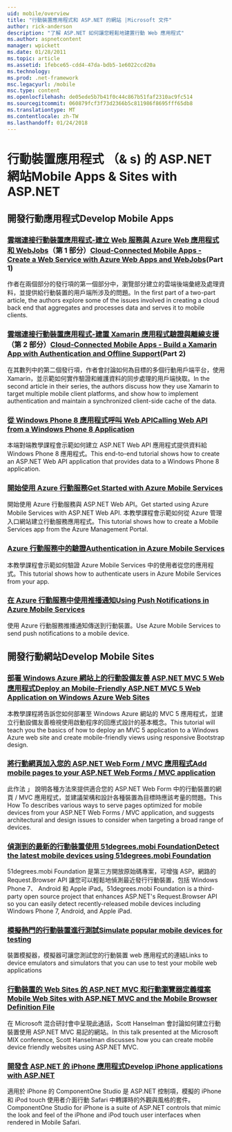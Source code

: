 ```yaml
---
uid: mobile/overview
title: "行動裝置應用程式和 ASP.NET 的網站 |Microsoft 文件"
author: rick-anderson
description: "了解 ASP.NET 如何讓您輕鬆地建置行動 Web 應用程式"
ms.author: aspnetcontent
manager: wpickett
ms.date: 01/28/2011
ms.topic: article
ms.assetid: 1febce65-cdd4-47da-bdb5-1e6022ccd20a
ms.technology: 
ms.prod: .net-framework
msc.legacyurl: /mobile
msc.type: content
ms.openlocfilehash: de05ede5b7b41f0c44c867b51faf2310ac9fc514
ms.sourcegitcommit: 060879fcf3f73d2366b5c811986f8695fff65db8
ms.translationtype: MT
ms.contentlocale: zh-TW
ms.lasthandoff: 01/24/2018
---
```

<a name="mobile-apps--sites-with-aspnet"></a><span data-ttu-id="44c09-103">行動裝置應用程式 （& s) 的 ASP.NET 網站</span><span class="sxs-lookup"><span data-stu-id="44c09-103">Mobile Apps & Sites with ASP.NET</span></span>
====================
## <a name="develop-mobile-apps"></a><span data-ttu-id="44c09-104">開發行動應用程式</span><span class="sxs-lookup"><span data-stu-id="44c09-104">Develop Mobile Apps</span></span>


### <a name="cloud-connected-mobile-apps---create-a-web-service-with-azure-web-apps-and-webjobshttpsmsdnmicrosoftcommagazinemt185572part-1"></a><span data-ttu-id="44c09-105">[雲端連接行動裝置應用程式-建立 Web 服務與 Azure Web 應用程式和 WebJobs](https://msdn.microsoft.com/magazine/mt185572)（第 1 部分）</span><span class="sxs-lookup"><span data-stu-id="44c09-105">[Cloud-Connected Mobile Apps - Create a Web Service with Azure Web Apps and WebJobs](https://msdn.microsoft.com/magazine/mt185572)(Part 1)</span></span>

<span data-ttu-id="44c09-106">作者在兩個部分的發行項的第一個部分中，瀏覽部分建立的雲端後端彙總及處理資料，並提供給行動裝置的用戶端所涉及的問題。</span><span class="sxs-lookup"><span data-stu-id="44c09-106">In the first part of a two-part article, the authors explore some of the issues involved in creating a cloud back end that aggregates and processes data and serves it to mobile clients.</span></span>


### <a name="cloud-connected-mobile-apps---build-a-xamarin-app-with-authentication-and-offline-supporthttpsmsdnmicrosoftcommagazinemt422581aspxpart-2"></a><span data-ttu-id="44c09-107">[雲端連接行動裝置應用程式-建置 Xamarin 應用程式驗證與離線支援](https://msdn.microsoft.com/magazine/mt422581.aspx)（第 2 部分）</span><span class="sxs-lookup"><span data-stu-id="44c09-107">[Cloud-Connected Mobile Apps - Build a Xamarin App with Authentication and Offline Support](https://msdn.microsoft.com/magazine/mt422581.aspx)(Part 2)</span></span>

<span data-ttu-id="44c09-108">在其數列中的第二個發行項，作者會討論如何為目標的多個行動用戶端平台，使用 Xamarin，並示範如何實作驗證和維護資料的同步處理的用戶端快取。</span><span class="sxs-lookup"><span data-stu-id="44c09-108">In the second article in their series, the authors discuss how they use Xamarin to target multiple mobile client platforms, and show how to implement authentication and maintain a synchronized client-side cache of the data.</span></span>


### <a name="calling-web-api-from-a-windows-phone-8-applicationweb-apioverviewmobile-clientscalling-web-api-from-a-windows-phone-8-applicationmd"></a>[<span data-ttu-id="44c09-109">從 Windows Phone 8 應用程式呼叫 Web API</span><span class="sxs-lookup"><span data-stu-id="44c09-109">Calling Web API from a Windows Phone 8 Application</span></span>](../web-api/overview/mobile-clients/calling-web-api-from-a-windows-phone-8-application.md)

<span data-ttu-id="44c09-110">本端對端教學課程會示範如何建立 ASP.NET Web API 應用程式提供資料給 Windows Phone 8 應用程式。</span><span class="sxs-lookup"><span data-stu-id="44c09-110">This end-to-end tutorial shows how to create an ASP.NET Web API application that provides data to a Windows Phone 8 application.</span></span>


### <a name="get-started-with-azure-mobile-serviceshttpsazuremicrosoftcomdocumentationarticlesmobile-services-dotnet-backend-windows-store-dotnet-get-startedwtmcidzumoaspnet"></a>[<span data-ttu-id="44c09-111">開始使用 Azure 行動服務</span><span class="sxs-lookup"><span data-stu-id="44c09-111">Get Started with Azure Mobile Services</span></span>](https://azure.microsoft.com/documentation/articles/mobile-services-dotnet-backend-windows-store-dotnet-get-started?WT.mc_id=zumo_aspnet)

<span data-ttu-id="44c09-112">開始使用 Azure 行動服務與 ASP.NET Web API。</span><span class="sxs-lookup"><span data-stu-id="44c09-112">Get started using Azure Mobile Services with ASP.NET Web API.</span></span> <span data-ttu-id="44c09-113">本教學課程會示範如何從 Azure 管理入口網站建立行動服務應用程式。</span><span class="sxs-lookup"><span data-stu-id="44c09-113">This tutorial shows how to create a Mobile Services app from the Azure Management Portal.</span></span>


### <a name="authentication-in-azure-mobile-serviceshttpsazuremicrosoftcomdocumentationarticlesmobile-services-dotnet-backend-windows-store-dotnet-get-started-userswtmcidzumoaspnet"></a>[<span data-ttu-id="44c09-114">Azure 行動服務中的驗證</span><span class="sxs-lookup"><span data-stu-id="44c09-114">Authentication in Azure Mobile Services</span></span>](https://azure.microsoft.com/documentation/articles/mobile-services-dotnet-backend-windows-store-dotnet-get-started-users/?WT.mc_id=zumo_aspnet)

<span data-ttu-id="44c09-115">本教學課程會示範如何驗證 Azure Mobile Services 中的使用者從您的應用程式。</span><span class="sxs-lookup"><span data-stu-id="44c09-115">This tutorial shows how to authenticate users in Azure Mobile Services from your app.</span></span>


### <a name="using-push-notifications-in-azure-mobile-serviceshttpsazuremicrosoftcomdocumentationarticlesmobile-services-dotnet-backend-windows-store-dotnet-get-started-pushwtmcidzumoaspnet"></a>[<span data-ttu-id="44c09-116">在 Azure 行動服務中使用推播通知</span><span class="sxs-lookup"><span data-stu-id="44c09-116">Using Push Notifications in Azure Mobile Services</span></span>](https://azure.microsoft.com/documentation/articles/mobile-services-dotnet-backend-windows-store-dotnet-get-started-push/?WT.mc_id=zumo_aspnet)

<span data-ttu-id="44c09-117">使用 Azure 行動服務推播通知傳送到行動裝置。</span><span class="sxs-lookup"><span data-stu-id="44c09-117">Use Azure Mobile Services to send push notifications to a mobile device.</span></span>


## <a name="develop-mobile-sites"></a><span data-ttu-id="44c09-118">開發行動網站</span><span class="sxs-lookup"><span data-stu-id="44c09-118">Develop Mobile Sites</span></span>


### <a name="deploy-an-mobile-friendly-aspnet-mvc-5-web-application-on-windows-azure-web-siteshttpsdocsmicrosoftcomazureapp-service-webweb-sites-dotnet-deploy-aspnet-mvc-mobile-app"></a>[<span data-ttu-id="44c09-119">部署 Windows Azure 網站上的行動設備友善 ASP.NET MVC 5 Web 應用程式</span><span class="sxs-lookup"><span data-stu-id="44c09-119">Deploy an Mobile-Friendly ASP.NET MVC 5 Web Application on Windows Azure Web Sites</span></span>](https://docs.microsoft.com/azure/app-service-web/web-sites-dotnet-deploy-aspnet-mvc-mobile-app)

<span data-ttu-id="44c09-120">本教學課程將告訴您如何部署至 Windows Azure 網站的 MVC 5 應用程式，並建立行動設備友善檢視使用啟動程序的回應式設計的基本概念。</span><span class="sxs-lookup"><span data-stu-id="44c09-120">This tutorial will teach you the basics of how to deploy an MVC 5 application to a Windows Azure web site and create mobile-friendly views using responsive Bootstrap design.</span></span>


### <a name="add-mobile-pages-to-your-aspnet-web-forms--mvc-applicationwhitepapersadd-mobile-pages-to-your-aspnet-web-forms-mvc-applicationmd"></a>[<span data-ttu-id="44c09-121">將行動網頁加入您的 ASP.NET Web Form / MVC 應用程式</span><span class="sxs-lookup"><span data-stu-id="44c09-121">Add mobile pages to your ASP.NET Web Forms / MVC application</span></span>](../whitepapers/add-mobile-pages-to-your-aspnet-web-forms-mvc-application.md)

<span data-ttu-id="44c09-122">此作法 」 說明各種方法來提供適合您的 ASP.NET Web Form 中的行動裝置的網頁 / MVC 應用程式，並建議架構和設計各種裝置為目標時應該考量的問題。</span><span class="sxs-lookup"><span data-stu-id="44c09-122">This How To describes various ways to serve pages optimized for mobile devices from your ASP.NET Web Forms / MVC application, and suggests architectural and design issues to consider when targeting a broad range of devices.</span></span>


### <a name="detect-the-latest-mobile-devices-using-51degreesmobi-foundationhttpsgithubcom51degreesdotnet-device-detection"></a>[<span data-ttu-id="44c09-123">偵測到的最新的行動裝置使用 51degrees.mobi Foundation</span><span class="sxs-lookup"><span data-stu-id="44c09-123">Detect the latest mobile devices using 51degrees.mobi Foundation</span></span>](https://github.com/51Degrees/dotNET-Device-Detection)

<span data-ttu-id="44c09-124">51degrees.mobi Foundation 是第三方開放原始碼專案，可增強 ASP。網路的 Request.Browser API 讓您可以輕鬆地偵測最近發行行動裝置，包括 Windows Phone 7、 Android 和 Apple iPad。</span><span class="sxs-lookup"><span data-stu-id="44c09-124">51degrees.mobi Foundation is a third-party open source project that enhances ASP.NET's Request.Browser API so you can easily detect recently-released mobile devices including Windows Phone 7, Android, and Apple iPad.</span></span>


### <a name="simulate-popular-mobile-devices-for-testingdevice-simulatorsmd"></a>[<span data-ttu-id="44c09-125">模擬熱門的行動裝置進行測試</span><span class="sxs-lookup"><span data-stu-id="44c09-125">Simulate popular mobile devices for testing</span></span>](device-simulators.md)

<span data-ttu-id="44c09-126">裝置模擬器，模擬器可讓您測試您的行動裝置 web 應用程式的連結</span><span class="sxs-lookup"><span data-stu-id="44c09-126">Links to device emulators and simulators that you can use to test your mobile web applications</span></span>


### <a name="mobile-web-sites-with-aspnet-mvc-and-the-mobile-browser-definition-filehttpwwwhanselmancomblogmixmobilewebsiteswithaspnetmvcandthemobilebrowserdefinitionfileaspx"></a>[<span data-ttu-id="44c09-127">行動裝置的 Web Sites 的 ASP.NET MVC 和行動瀏覽器定義檔案</span><span class="sxs-lookup"><span data-stu-id="44c09-127">Mobile Web Sites with ASP.NET MVC and the Mobile Browser Definition File</span></span>](http://www.hanselman.com/blog/MixMobileWebSitesWithASPNETMVCAndTheMobileBrowserDefinitionFile.aspx)

<span data-ttu-id="44c09-128">在 Microsoft 混合研討會中呈現此通話，Scott Hanselman 會討論如何建立行動裝置使用 ASP.NET MVC 易記的網站。</span><span class="sxs-lookup"><span data-stu-id="44c09-128">In this talk presented at the Microsoft MIX conference, Scott Hanselman discusses how you can create mobile device friendly websites using ASP.NET MVC.</span></span>


### <a name="develop-iphone-applications-with-aspnethttplabscomponentonecomiphone"></a>[<span data-ttu-id="44c09-129">開發含 ASP.NET 的 iPhone 應用程式</span><span class="sxs-lookup"><span data-stu-id="44c09-129">Develop iPhone applications with ASP.NET</span></span>](http://labs.componentone.com/iPhone/)

<span data-ttu-id="44c09-130">適用於 iPhone 的 ComponentOne Studio 是 ASP.NET 控制項，模擬的 iPhone 和 iPod touch 使用者介面行動 Safari 中轉譯時的外觀與風格的套件。</span><span class="sxs-lookup"><span data-stu-id="44c09-130">ComponentOne Studio for iPhone is a suite of ASP.NET controls that mimic the look and feel of the iPhone and iPod touch user interfaces when rendered in Mobile Safari.</span></span>
